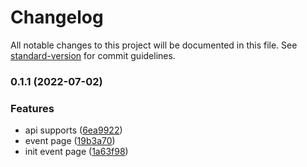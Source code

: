 # Changelog

All notable changes to this project will be documented in this file. See [standard-version](https://github.com/conventional-changelog/standard-version) for commit guidelines.

### 0.1.1 (2022-07-02)

### Features

- api supports ([6ea9922](https://github.com/Laishuxin/next-demo/commit/6ea992281cb136788638236106ad1012dc6c5424))
- event page ([19b3a70](https://github.com/Laishuxin/next-demo/commit/19b3a705c58b4bbac9a8510cb475f506f45e0196))
- init event page ([1a63f98](https://github.com/Laishuxin/next-demo/commit/1a63f987ba26d003c45c5b06e444b115fdaac6e0))
